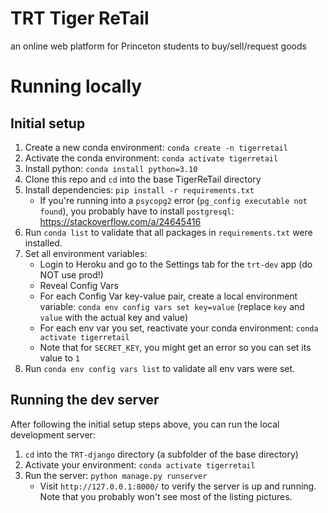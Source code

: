 # TRT Tiger ReTail

an online web platform for Princeton students to buy/sell/request goods

# Running locally

## Initial setup

1. Create a new conda environment: `conda create -n tigerretail`
1. Activate the conda environment: `conda activate tigerretail`
1. Install python: `conda install python=3.10`
1. Clone this repo and `cd` into the base TigerReTail directory
1. Install dependencies: `pip install -r requirements.txt`
   - If you're running into a `psycopg2` error (`pg_config executable not found`), you probably have to install `postgresql`: https://stackoverflow.com/a/24645416
1. Run `conda list` to validate that all packages in `requirements.txt` were installed.
1. Set all environment variables:
   - Login to Heroku and go to the Settings tab for the `trt-dev` app (do NOT use prod!)
   - Reveal Config Vars
   - For each Config Var key-value pair, create a local environment variable: `conda env config vars set key=value` (replace `key` and `value` with the actual key and value)
   - For each env var you set, reactivate your conda environment: `conda activate tigerretail`
   - Note that for `SECRET_KEY`, you might get an error so you can set its value to `1`
2. Run `conda env config vars list` to validate all env vars were set.

## Running the dev server

After following the initial setup steps above, you can run the local development server:

1. `cd` into the `TRT-django` directory (a subfolder of the base directory)
1. Activate your environment: `conda activate tigerretail`
1. Run the server: `python manage.py runserver`
   - Visit `http://127.0.0.1:8000/` to verify the server is up and running. Note that you probably won't see most of the listing pictures.
